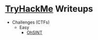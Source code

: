 # [TryHackMe](https://tryhackme.com/) Writeups
- Challenges (CTFs)
  - Easy
      - [OhSINT](/TryHackMe/Challenges/OhSINT)
